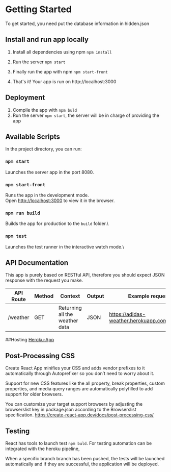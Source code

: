# Getting Started

To get started, you need put the database information in hidden.json 

## Install and run app locally

1. Install all dependencies using npm ``` npm install ```

2. Run the server ``` npm start ```

3. Finally run the app with npm ``` npm start-front ```

4. That's it! Your app is run on http://localhost:3000

## Deployment
1. Compile the app with ``` npm buld ```
2.  Run the server ``` npm start ```, the server will be in charge of providing the app


## Available Scripts

In the project directory, you can run:

### `npm start`

Launches the server app in the port 8080.

### `npm start-front`

Runs the app in the development mode.\
Open [http://localhost:3000](http://localhost:3000) to view it in the browser.

### `npm run build`

Builds the app for production to the `build` folder.\

### `npm test`

Launches the test runner in the interactive watch mode.\


## API Documentation

This app is purely based on RESTful API, therefore you should expect JSON response with the request you make.

| API Route | Method | Context                                                                                                                                                                                                          | Output | Example request                                      |
|-------------------------------------------------|--------|------------------------------------------------------------------------------------------------------------------------------------------------------------------------------------------------------------------|--------|------------------------------------------------------|
| /weather | GET    | Returning all the weather data | JSON   | https://adidas-weather.herokuapp.com/weather


##Hosting
[Heroku-App](https://adidas-weather.herokuapp.com/)

## Post-Processing CSS
Create React App minifies your CSS and adds vendor prefixes to it automatically through Autoprefixer so you don’t need to worry about it.

Support for new CSS features like the all property, break properties, custom properties, and media query ranges are automatically polyfilled to add support for older browsers.

You can customize your target support browsers by adjusting the browserslist key in package.json according to the Browserslist specification.
https://create-react-app.dev/docs/post-processing-css/


## Testing
React has tools to launch test  ``` npm buld ```.
For testing automation can be integrated with the heroku pipeline,

When a specific branch branch has been pushed, the tests will be launched automatically and if they are successful, the application will be deployed.